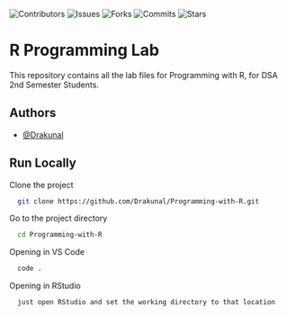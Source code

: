 
![Contributors](https://img.shields.io/github/contributors/Drakunal/Programming-with-R?style=for-the-badge)
![Issues](https://img.shields.io/github/issues/Drakunal/Programming-with-R?color=yellow&style=for-the-badge)
![Forks](https://img.shields.io/github/forks/Drakunal/Programming-with-R?style=for-the-badge)
![Commits](https://img.shields.io/github/last-commit/Drakunal/Programming-with-R?style=for-the-badge)
![Stars](https://img.shields.io/github/stars/Drakunal/Programming-with-R?color=pink&style=for-the-badge)
<!-- ![License](https://img.shields.io/github/license/Drakunal/Programming-with-R?style=for-the-badge) -->
<!-- ![Logo](https://github.com/Drakunal/Advanced-Analytics/blob/main/logo.png?raw=true)   -->
# R Programming Lab

This repository contains all the lab files for Programming with R, for DSA 
2nd Semester Students.  

## Authors

- [@Drakunal](https://github.com/Drakunal)


## Run Locally

Clone the project

```bash
  git clone https://github.com/Drakunal/Programming-with-R.git
```

Go to the project directory

```bash
  cd Programming-with-R
```

Opening in VS Code

```bash
  code .
```

Opening in RStudio

```bash
  just open RStudio and set the working directory to that location
```


